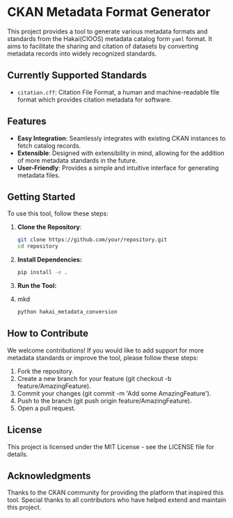 # CKAN Metadata Format Generator

This project provides a tool to generate various metadata formats and standards
from the Hakai(CIOOS) metadata catalog form `yaml` format. It aims to
facilitate the sharing and citation of datasets by converting metadata records into
widely recognized standards.

## Currently Supported Standards

- `citation.cff`: Citation File Format, a human and machine-readable file format
which provides citation metadata for software.

## Features

- **Easy Integration**: Seamlessly integrates with existing CKAN instances to
fetch catalog records.
- **Extensible**: Designed with extensibility in mind, allowing for the addition
of more metadata standards in the future.
- **User-Friendly**: Provides a simple and intuitive interface for generating
metadata files.

## Getting Started

To use this tool, follow these steps:

1. **Clone the Repository**:

   ```bash
   git clone https://github.com/your/repository.git
   cd repository
   ```

2. **Install Dependencies:**

    ```bash
    pip install -e .
    ```

3. **Run the Tool:**
4. mkd

    ```bash
    python hakai_metadata_conversion 
    ```

## How to Contribute

We welcome contributions! If you would like to add support for more metadata standards or improve the tool, please follow these steps:

1. Fork the repository.
2. Create a new branch for your feature (git checkout -b feature/AmazingFeature).
3. Commit your changes (git commit -m 'Add some AmazingFeature').
4. Push to the branch (git push origin feature/AmazingFeature).
5. Open a pull request.

## License

This project is licensed under the MIT License - see the LICENSE file for details.

## Acknowledgments

Thanks to the CKAN community for providing the platform that inspired this tool.
Special thanks to all contributors who have helped extend and maintain this project.
